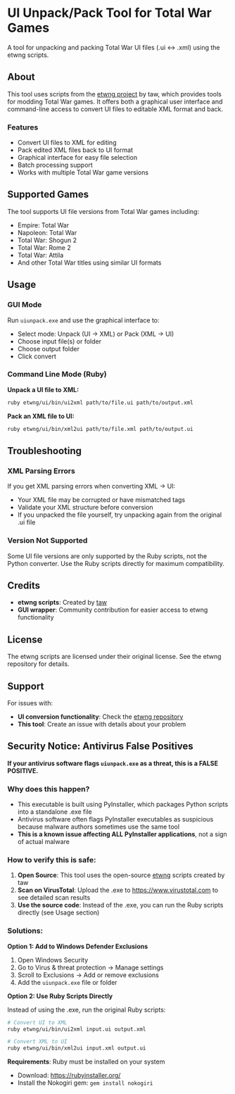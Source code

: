 # UI Unpack/Pack Tool for Total War Games

A tool for unpacking and packing Total War UI files (.ui ↔ .xml) using the etwng scripts.

## About

This tool uses scripts from the [etwng project](https://github.com/taw/etwng) by taw, which provides tools for modding Total War games. It offers both a graphical user interface and command-line access to convert UI files to editable XML format and back.

### Features

- Convert UI files to XML for editing
- Pack edited XML files back to UI format
- Graphical interface for easy file selection
- Batch processing support
- Works with multiple Total War game versions

## Supported Games

The tool supports UI file versions from Total War games including:
- Empire: Total War
- Napoleon: Total War
- Total War: Shogun 2
- Total War: Rome 2
- Total War: Attila
- And other Total War titles using similar UI formats

## Usage

### GUI Mode
Run `uiunpack.exe` and use the graphical interface to:
- Select mode: Unpack (UI → XML) or Pack (XML → UI)
- Choose input file(s) or folder
- Choose output folder
- Click convert

### Command Line Mode (Ruby)

**Unpack a UI file to XML:**
```bash
ruby etwng/ui/bin/ui2xml path/to/file.ui path/to/output.xml
```

**Pack an XML file to UI:**
```bash
ruby etwng/ui/bin/xml2ui path/to/file.xml path/to/output.ui
```

## Troubleshooting

### XML Parsing Errors

If you get XML parsing errors when converting XML → UI:
- Your XML file may be corrupted or have mismatched tags
- Validate your XML structure before conversion
- If you unpacked the file yourself, try unpacking again from the original .ui file

### Version Not Supported

Some UI file versions are only supported by the Ruby scripts, not the Python converter. Use the Ruby scripts directly for maximum compatibility.

## Credits

- **etwng scripts**: Created by [taw](https://github.com/taw/etwng)
- **GUI wrapper**: Community contribution for easier access to etwng functionality

## License

The etwng scripts are licensed under their original license. See the etwng repository for details.

## Support

For issues with:
- **UI conversion functionality**: Check the [etwng repository](https://github.com/taw/etwng)
- **This tool**: Create an issue with details about your problem

## Security Notice: Antivirus False Positives

**If your antivirus software flags `uiunpack.exe` as a threat, this is a FALSE POSITIVE.**

### Why does this happen?

- This executable is built using PyInstaller, which packages Python scripts into a standalone .exe file
- Antivirus software often flags PyInstaller executables as suspicious because malware authors sometimes use the same tool
- **This is a known issue affecting ALL PyInstaller applications**, not a sign of actual malware

### How to verify this is safe:

1. **Open Source**: This tool uses the open-source [etwng](https://github.com/taw/etwng) scripts created by taw
2. **Scan on VirusTotal**: Upload the .exe to https://www.virustotal.com to see detailed scan results
3. **Use the source code**: Instead of the .exe, you can run the Ruby scripts directly (see Usage section)

### Solutions:

**Option 1: Add to Windows Defender Exclusions**
1. Open Windows Security
2. Go to Virus & threat protection → Manage settings
3. Scroll to Exclusions → Add or remove exclusions
4. Add the `uiunpack.exe` file or folder

**Option 2: Use Ruby Scripts Directly**

Instead of using the .exe, run the original Ruby scripts:

```bash
# Convert UI to XML
ruby etwng/ui/bin/ui2xml input.ui output.xml

# Convert XML to UI
ruby etwng/ui/bin/xml2ui input.xml output.ui
```

**Requirements**: Ruby must be installed on your system
- Download: https://rubyinstaller.org/
- Install the Nokogiri gem: `gem install nokogiri`
